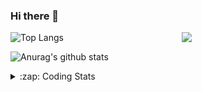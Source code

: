 ### Hi there 👋

<!--
**tao8687/tao8687** is a ✨ _special_ ✨ repository because its `README.md` (this file) appears on your GitHub profile.

Here are some ideas to get you started:

- 🔭 I’m currently working on ...
- 🌱 I’m currently learning ...
- 👯 I’m looking to collaborate on ...
- 🤔 I’m looking for help with ...
- 💬 Ask me about ...
- 📫 How to reach me: ...
- 😄 Pronouns: ...
- ⚡ Fun fact: ...
-->

<img align='right' src="https://media.giphy.com/media/M9gbBd9nbDrOTu1Mqx/giphy.gif" width="230">

![Top Langs](https://github-readme-stats.vercel.app/api/top-langs/?username=tao8687&layout=compact&title_color=23238E&text_color=A67D3D)

![Anurag's github stats](https://github-readme-stats.vercel.app/api?username=tao8687&show_icons=true&&text_color=A67D3D&title_color=23238E&show_icons=false&count_private=true&hide=stars)

<details>
  <summary>:zap: Coding Stats</summary>
  <b>
<!--START_SECTION:waka-->
![Profile Views](http://img.shields.io/badge/Profile%20Views-14-blue)

**🐱 My GitHub Data** 

> 🏆 104 Contributions in the Year 2022
 > 
> 📦 1.3 MB Used in GitHub's Storage 
 > 
> 🚫 Not Opted to Hire
 > 
> 📜 54 Public Repositories 
 > 
> 🔑 23 Private Repositories  
 > 
**I'm an Early 🐤** 

```text
🌞 Morning    106 commits    ███████████████████░░░░░░   76.81% 
🌆 Daytime    10 commits     █░░░░░░░░░░░░░░░░░░░░░░░░   7.25% 
🌃 Evening    22 commits     ████░░░░░░░░░░░░░░░░░░░░░   15.94% 
🌙 Night      0 commits      ░░░░░░░░░░░░░░░░░░░░░░░░░   0.0%

```
📅 **I'm Most Productive on Monday** 

```text
Monday       26 commits     ████░░░░░░░░░░░░░░░░░░░░░   18.84% 
Tuesday      24 commits     ████░░░░░░░░░░░░░░░░░░░░░   17.39% 
Wednesday    25 commits     ████░░░░░░░░░░░░░░░░░░░░░   18.12% 
Thursday     20 commits     ███░░░░░░░░░░░░░░░░░░░░░░   14.49% 
Friday       15 commits     ██░░░░░░░░░░░░░░░░░░░░░░░   10.87% 
Saturday     13 commits     ██░░░░░░░░░░░░░░░░░░░░░░░   9.42% 
Sunday       15 commits     ██░░░░░░░░░░░░░░░░░░░░░░░   10.87%

```


📊 **This Week I Spent My Time On** 

```text
⌚︎ Time Zone: Asia/Shanghai

💬 Programming Languages: 
YAML                     18 hrs 40 mins      ███████████████░░░░░░░░░░   59.72% 
Other                    6 hrs 19 mins       █████░░░░░░░░░░░░░░░░░░░░   20.22% 
C++                      2 hrs 6 mins        █░░░░░░░░░░░░░░░░░░░░░░░░   6.75% 
Python                   1 hr 45 mins        █░░░░░░░░░░░░░░░░░░░░░░░░   5.61% 
PHP                      1 hr 9 mins         █░░░░░░░░░░░░░░░░░░░░░░░░   3.7%

🔥 Editors: 
VS Code                  31 hrs 15 mins      █████████████████████████   100.0%

🐱‍💻 Projects: 
Unknown Project          14 hrs 22 mins      ███████████░░░░░░░░░░░░░░   46.0% 
mpc_local_planner        7 hrs 53 mins       ██████░░░░░░░░░░░░░░░░░░░   25.23% 
src                      6 hrs 57 mins       █████░░░░░░░░░░░░░░░░░░░░   22.24% 
PythonRobotics           52 mins             ░░░░░░░░░░░░░░░░░░░░░░░░░   2.82% 
wheeltec_robot_gazebo    22 mins             ░░░░░░░░░░░░░░░░░░░░░░░░░   1.2%

💻 Operating System: 
Linux                    31 hrs 15 mins      █████████████████████████   100.0%

```

**I Mostly Code in Python** 

```text
Python                   9 repos             ████████░░░░░░░░░░░░░░░░░   33.33% 
C                        6 repos             █████░░░░░░░░░░░░░░░░░░░░   22.22% 
C++                      5 repos             ████░░░░░░░░░░░░░░░░░░░░░   18.52% 
Shell                    2 repos             █░░░░░░░░░░░░░░░░░░░░░░░░   7.41% 
Makefile                 1 repo              █░░░░░░░░░░░░░░░░░░░░░░░░   3.7%

```


**Timeline**

![Chart not found](https://raw.githubusercontent.com/tao8687/tao8687/master/charts/bar_graph.png) 


 Last Updated on 21/04/2022 01:52:43 UTC
<!--END_SECTION:waka-->
</details>

